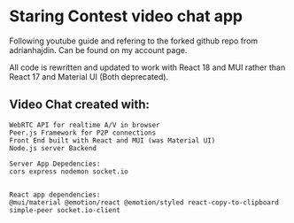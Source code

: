 # Staring Contest video chat app
Following youtube guide and refering to the forked github repo from adrianhajdin. Can be found on my account page.

All code is rewritten and updated to work with React 18 and MUI rather than React 17 and Material UI (Both deprecated).

## Video Chat created with:
    WebRTC API for realtime A/V in browser
    Peer.js Framework for P2P connections
    Front End built with React and MUI (was Material UI)
    Node.js server Backend

    Server App Depedencies: 
    cors express nodemon socket.io


    React app dependencies:
    @mui/material @emotion/react @emotion/styled react-copy-to-clipboard simple-peer socket.io-client